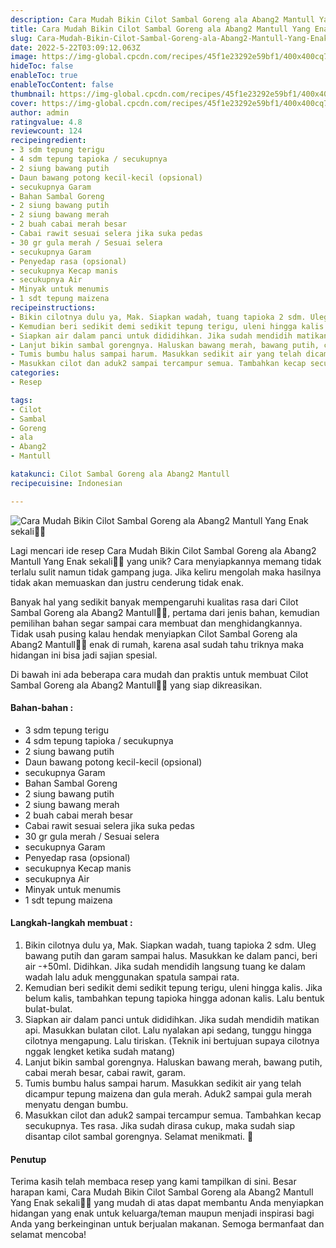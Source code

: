 ```yaml
---
description: Cara Mudah Bikin Cilot Sambal Goreng ala Abang2 Mantull Yang Enak sekali"
title: Cara Mudah Bikin Cilot Sambal Goreng ala Abang2 Mantull Yang Enak sekali
slug: Cara-Mudah-Bikin-Cilot-Sambal-Goreng-ala-Abang2-Mantull-Yang-Enak-sekali
date: 2022-5-22T03:09:12.063Z
image: https://img-global.cpcdn.com/recipes/45f1e23292e59bf1/400x400cq70/photo.jpg
hideToc: false
enableToc: true
enableTocContent: false
thumbnail: https://img-global.cpcdn.com/recipes/45f1e23292e59bf1/400x400cq70/photo.jpg
cover: https://img-global.cpcdn.com/recipes/45f1e23292e59bf1/400x400cq70/photo.jpg
author: admin
ratingvalue: 4.8
reviewcount: 124
recipeingredient:
- 3 sdm tepung terigu
- 4 sdm tepung tapioka / secukupnya
- 2 siung bawang putih
- Daun bawang potong kecil-kecil (opsional)
- secukupnya Garam
- Bahan Sambal Goreng
- 2 siung bawang putih
- 2 siung bawang merah
- 2 buah cabai merah besar
- Cabai rawit sesuai selera jika suka pedas
- 30 gr gula merah / Sesuai selera
- secukupnya Garam
- Penyedap rasa (opsional)
- secukupnya Kecap manis
- secukupnya Air
- Minyak untuk menumis
- 1 sdt tepung maizena
recipeinstructions:
- Bikin cilotnya dulu ya, Mak. Siapkan wadah, tuang tapioka 2 sdm. Uleg bawang putih dan garam sampai halus. Masukkan ke dalam panci, beri air -+50ml. Didihkan. Jika sudah mendidih langsung tuang ke dalam wadah lalu aduk menggunakan spatula sampai rata.
- Kemudian beri sedikit demi sedikit tepung terigu, uleni hingga kalis. Jika belum kalis, tambahkan tepung tapioka hingga adonan kalis. Lalu bentuk bulat-bulat.
- Siapkan air dalam panci untuk dididihkan. Jika sudah mendidih matikan api. Masukkan bulatan cilot. Lalu nyalakan api sedang, tunggu hingga cilotnya mengapung. Lalu tiriskan. (Teknik ini bertujuan supaya cilotnya nggak lengket ketika sudah matang)
- Lanjut bikin sambal gorengnya. Haluskan bawang merah, bawang putih, cabai merah besar, cabai rawit, garam.
- Tumis bumbu halus sampai harum. Masukkan sedikit air yang telah dicampur tepung maizena dan gula merah. Aduk2 sampai gula merah menyatu dengan bumbu.
- Masukkan cilot dan aduk2 sampai tercampur semua. Tambahkan kecap secukupnya. Tes rasa. Jika sudah dirasa cukup, maka sudah siap disantap cilot sambal gorengnya. Selamat menikmati. 🤤
categories:
- Resep

tags:
- Cilot
- Sambal
- Goreng
- ala
- Abang2
- Mantull

katakunci: Cilot Sambal Goreng ala Abang2 Mantull
recipecuisine: Indonesian

---
```


![Cara Mudah Bikin Cilot Sambal Goreng ala Abang2 Mantull Yang Enak sekali👩‍🍳](https://img-global.cpcdn.com/recipes/45f1e23292e59bf1/400x400cq70/photo.jpg)

Lagi mencari ide resep Cara Mudah Bikin Cilot Sambal Goreng ala Abang2 Mantull Yang Enak sekali👩‍🍳 yang unik? Cara menyiapkannya memang tidak terlalu sulit namun tidak gampang juga. Jika keliru mengolah maka hasilnya tidak akan memuaskan dan justru cenderung tidak enak.

Banyak hal yang sedikit banyak mempengaruhi kualitas rasa dari Cilot Sambal Goreng ala Abang2 Mantull👩‍🍳, pertama dari jenis bahan, kemudian pemilihan bahan segar sampai cara membuat dan menghidangkannya. Tidak usah pusing kalau hendak menyiapkan Cilot Sambal Goreng ala Abang2 Mantull👩‍🍳 enak di rumah, karena asal sudah tahu triknya maka hidangan ini bisa jadi sajian spesial.

Di bawah ini ada beberapa cara mudah dan praktis untuk membuat Cilot Sambal Goreng ala Abang2 Mantull👩‍🍳 yang siap dikreasikan.

<!--inarticleads1-->

#### Bahan-bahan :

- 3 sdm tepung terigu
- 4 sdm tepung tapioka / secukupnya
- 2 siung bawang putih
- Daun bawang potong kecil-kecil (opsional)
- secukupnya Garam
- Bahan Sambal Goreng
- 2 siung bawang putih
- 2 siung bawang merah
- 2 buah cabai merah besar
- Cabai rawit sesuai selera jika suka pedas
- 30 gr gula merah / Sesuai selera
- secukupnya Garam
- Penyedap rasa (opsional)
- secukupnya Kecap manis
- secukupnya Air
- Minyak untuk menumis
- 1 sdt tepung maizena

<!--inarticleads2-->

#### Langkah-langkah membuat :

1. Bikin cilotnya dulu ya, Mak. Siapkan wadah, tuang tapioka 2 sdm. Uleg bawang putih dan garam sampai halus. Masukkan ke dalam panci, beri air -+50ml. Didihkan. Jika sudah mendidih langsung tuang ke dalam wadah lalu aduk menggunakan spatula sampai rata.
1. Kemudian beri sedikit demi sedikit tepung terigu, uleni hingga kalis. Jika belum kalis, tambahkan tepung tapioka hingga adonan kalis. Lalu bentuk bulat-bulat.
1. Siapkan air dalam panci untuk dididihkan. Jika sudah mendidih matikan api. Masukkan bulatan cilot. Lalu nyalakan api sedang, tunggu hingga cilotnya mengapung. Lalu tiriskan. (Teknik ini bertujuan supaya cilotnya nggak lengket ketika sudah matang)
1. Lanjut bikin sambal gorengnya. Haluskan bawang merah, bawang putih, cabai merah besar, cabai rawit, garam.
1. Tumis bumbu halus sampai harum. Masukkan sedikit air yang telah dicampur tepung maizena dan gula merah. Aduk2 sampai gula merah menyatu dengan bumbu.
1. Masukkan cilot dan aduk2 sampai tercampur semua. Tambahkan kecap secukupnya. Tes rasa. Jika sudah dirasa cukup, maka sudah siap disantap cilot sambal gorengnya. Selamat menikmati. 🤤

#### Penutup

Terima kasih telah membaca resep yang kami tampilkan di sini. Besar harapan kami, Cara Mudah Bikin Cilot Sambal Goreng ala Abang2 Mantull Yang Enak sekali👩‍🍳 yang mudah di atas dapat membantu Anda menyiapkan hidangan yang enak untuk keluarga/teman maupun menjadi inspirasi bagi Anda yang berkeinginan untuk berjualan makanan. Semoga bermanfaat dan selamat mencoba!